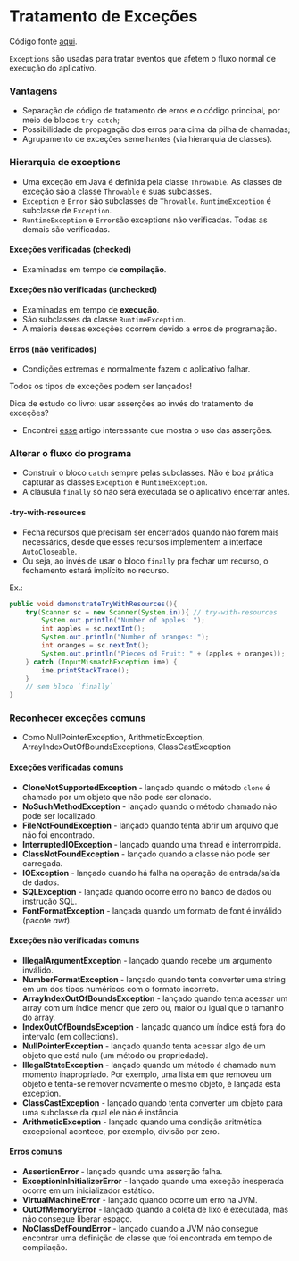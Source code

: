 # Tratamento de Exceções

Código fonte [aqui](../../codigofonte/cap09).

`Exceptions` são usadas para tratar eventos que afetem o fluxo normal de execução do aplicativo.

### Vantagens

- Separação de código de tratamento de erros e o código principal, por meio de blocos `try-catch`;
- Possibilidade de propagação dos erros para cima da pilha de chamadas;
- Agrupamento de exceções semelhantes (via hierarquia de classes).

### Hierarquia de exceptions

- Uma exceção em Java é definida pela classe `Throwable`. As classes de exceção são a classe `Throwable` e suas subclasses.
- `Exception` e `Error` são subclasses de `Throwable`. `RuntimeException` é subclasse de `Exception`.
- `RuntimeException` e `Error`são exceptions não verificadas. Todas as demais são verificadas.

#### Exceções verificadas (checked)

- Examinadas em tempo de **compilação**.

#### Exceções não verificadas (unchecked)

- Examinadas em tempo de **execução**.
- São subclasses da classe `RuntimeException`.
- A maioria dessas exceções ocorrem devido a erros de programação.

#### Erros (não verificados)

- Condições extremas e normalmente fazem o aplicativo falhar.

Todos os tipos de exceções podem ser lançados!



Dica de estudo do livro: usar asserções ao invés do tratamento de exceções?

- Encontrei [esse](https://www.devmedia.com.br/assertivas-em-java/25835) artigo interessante que mostra o uso das asserções.

### Alterar o fluxo do programa

- Construir o bloco `catch` sempre pelas subclasses. Não é boa prática capturar as classes `Exception` e `RuntimeException`.
- A cláusula `finally` só não será executada se o aplicativo encerrar antes.

#### -try-with-resources

- Fecha recursos que precisam ser encerrados quando não forem mais necessários, desde que esses recursos implementem a interface `AutoCloseable`.
- Ou seja, ao invés de usar o bloco `finally` pra fechar um recurso, o fechamento estará implícito no recurso.

Ex.:

```java
public void demonstrateTryWithResources(){
    try(Scanner sc = new Scanner(System.in)){ // try-with-resources
        System.out.println("Number of apples: ");
        int apples = sc.nextInt();
        System.out.println("Number of oranges: ");
        int oranges = sc.nextInt();
        System.out.println("Pieces od Fruit: " + (apples + oranges));
    } catch (InputMismatchException ime) {
        ime.printStackTrace();
    }
    // sem bloco `finally`
}
```

### Reconhecer exceções comuns

- Como NullPointerException, ArithmeticException, ArrayIndexOutOfBoundsExceptions, ClassCastException

#### Exceções verificadas comuns

- **CloneNotSupportedException** - lançado quando o método `clone` é chamado por um objeto que não pode ser clonado.
- **NoSuchMethodException** - lançado quando o método chamado não pode ser localizado.
- **FileNotFoundException** - lançado quando tenta abrir um arquivo que não foi encontrado.
- **InterruptedIOException** - lançado quando uma thread é interrompida.
- **ClassNotFoundException** - lançado quando a classe não pode ser carregada.
- **IOException** - lançado quando há falha na operação de entrada/saída de dados.
- **SQLException** - lançada quando ocorre erro no banco de dados ou instrução SQL.
- **FontFormatException** - lançada quando um formato de font é inválido (pacote _awt_).

#### Exceções não verificadas comuns

- **IllegalArgumentException** - lançado quando recebe um argumento inválido.
- **NumberFormatException** - lançado quando tenta converter uma string em um dos tipos numéricos com o formato incorreto.
- **ArrayIndexOutOfBoundsException** - lançado quando tenta acessar um array com um índice menor que zero ou, maior ou igual que o tamanho do array.
- **IndexOutOfBoundsException** - lançado quando um índice está fora do intervalo (em collections).
- **NullPointerException** - lançado quando tenta acessar algo de um objeto que está nulo (um método ou propriedade).
- **IllegalStateException** - lançado quando um método é chamado num momento inapropriado. Por exemplo, uma lista em que removeu um objeto e tenta-se remover novamente o mesmo objeto, é lançada esta exception.
- **ClassCastException** - lançado quando tenta converter um objeto para uma subclasse da qual ele não é instância.
- **ArithmeticException** - lançado quando uma condição aritmética excepcional acontece, por exemplo, divisão por zero.

#### Erros comuns

- **AssertionError** - lançado quando uma asserção falha.
- **ExceptionInInitializerError** - lançado quando uma exceção inesperada ocorre em um inicializador estático.
- **VirtualMachineError** - lançado quando ocorre um erro na JVM.
- **OutOfMemoryError** - lançado quando a coleta de lixo é executada, mas não consegue liberar espaço.
- **NoClassDefFoundError** - lançado quando a JVM não consegue encontrar uma definição de classe que foi encontrada em tempo de compilação.